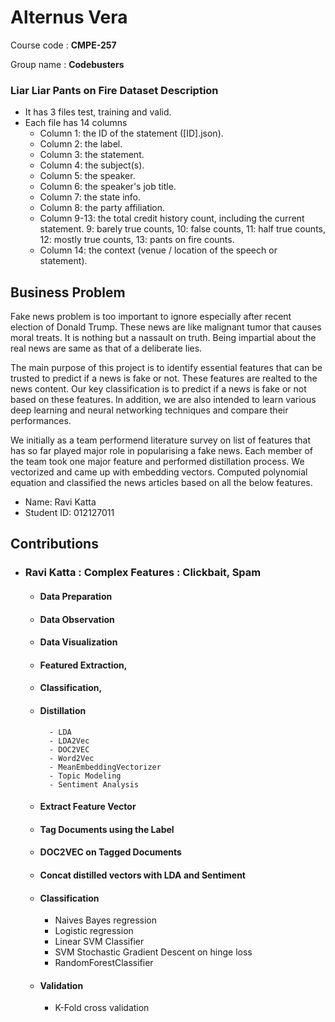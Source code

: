 # Alternus Vera 

Course code : **CMPE-257** 
    
Group name : **Codebusters**
    

### Liar Liar Pants on Fire Dataset Description 
- It has 3 files test, training and valid.
- Each file has 14 columns
   - Column 1: the ID of the statement ([ID].json).
   - Column 2: the label.
   - Column 3: the statement.
   - Column 4: the subject(s).
   - Column 5: the speaker.
   - Column 6: the speaker's job title.
   - Column 7: the state info.
   - Column 8: the party affiliation.
   - Column 9-13: the total credit history count, including the current
    statement. 9: barely true counts, 10: false counts, 11: half true counts, 12: mostly true counts, 13: pants on fire counts.
   - Column 14: the context (venue / location of the speech or statement).
        
## Business Problem

Fake news problem is too important to ignore especially after recent election of Donald Trump. These news are like malignant tumor that causes moral treats. It is nothing but a nassault on truth. Being impartial about the real news are same as that of a deliberate lies.

The main purpose of this project is to identify essential features that can be trusted to predict if a news is fake or not. These features are realted to the news content. Our key classification is to predict if a news is fake or not based on these features. In addition, we are also intended to learn various deep learning and neural networking techniques and compare their performances.


We initially as a team performend literature survey on list of features that has so far played major role in popularising a fake news. Each member of the team took one major feature and performed distillation process. We vectorized and came up with embedding vectors. Computed polynomial equation and classified the news articles based on all the below features. 



- Name: Ravi Katta
- Student ID: 012127011

## Contributions

* ### Ravi Katta : Complex Features : Clickbait, Spam
    - ####  Data Preparation
    - ####  Data Observation
    - ####  Data Visualization
    - ####  Featured Extraction, 
    - ####  Classification, 
    - ####  Distillation 
            - LDA 
            - LDA2Vec
            - DOC2VEC
            - Word2Vec
            - MeanEmbeddingVectorizer
            - Topic Modeling
            - Sentiment Analysis
    - ####  Extract Feature Vector
    - ####  Tag Documents using the Label
    - ####  DOC2VEC on Tagged Documents
    - ####  Concat distilled vectors with  LDA and Sentiment
    - ####  Classification
       -  Naives Bayes regression
       -  Logistic regression
       -  Linear SVM Classifier
       -  SVM Stochastic Gradient Descent on hinge loss
       -  RandomForestClassifier
    - ####  Validation
       -  K-Fold cross validation